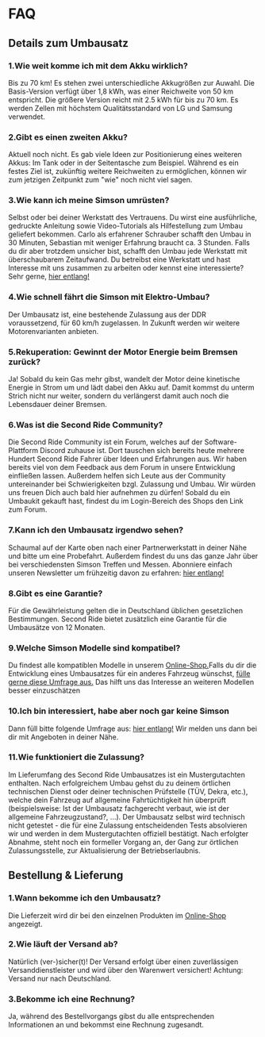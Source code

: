 # FAQ
## Details zum Umbausatz
### 1.Wie weit komme ich mit dem Akku wirklich?
Bis zu 70 km! Es stehen zwei unterschiedliche Akkugrößen zur Auwahl. Die Basis-Version verfügt über 1,8 kWh, was einer Reichweite von 50 km entspricht. Die größere Version reicht mit 2.5 kWh für bis zu 70 km.
Es werden Zellen mit höchstem Qualitätsstandard von LG und Samsung verwendet.
### 2.Gibt es einen zweiten Akku?
Aktuell noch nicht. Es gab viele Ideen zur Positionierung eines weiteren Akkus: Im Tank oder in der Seitentasche zum Beispiel. Während es ein festes Ziel ist, zukünftig weitere Reichweiten zu ermöglichen, können wir zum jetzigen Zeitpunkt zum "wie" noch nicht viel sagen.
### 3.Wie kann ich meine Simson umrüsten?
Selbst oder bei deiner Werkstatt des Vertrauens. Du wirst eine ausführliche, gedruckte Anleitung sowie Video-Tutorials als Hilfestellung zum Umbau geliefert bekommen. Carlo als erfahrener Schrauber schafft den Umbau in 30 Minuten, Sebastian mit weniger Erfahrung braucht ca. 3 Stunden. Falls du dir aber trotzdem unsicher bist, schafft den Umbau jede Werkstatt mit überschaubarem Zeitaufwand. Du betreibst eine Werkstatt und hast Interesse mit uns zusammen zu arbeiten oder kennst eine interessierte? Sehr gerne, [hier entlang!](https://docs.google.com/forms/d/e/1FAIpQLSckXUEj0au6Uu-YdEP3qM6EnLE57mT9OPiAkeOXB1fUDdkmjQ/viewform)
### 4.Wie schnell fährt die Simson mit Elektro-Umbau?
Der Umbausatz ist, eine bestehende Zulassung aus der DDR voraussetzend, für 60 km/h zugelassen. In Zukunft werden wir weitere Motorenvarianten anbieten.
### 5.Rekuperation: Gewinnt der Motor Energie beim Bremsen zurück?
Ja! Sobald du kein Gas mehr gibst, wandelt der Motor deine kinetische Energie in Strom um und lädt dabei den Akku auf. Damit kommst du unterm Strich nicht nur weiter, sondern du verlängerst damit auch noch die Lebensdauer deiner Bremsen.
### 6.Was ist die Second Ride Community?
Die Second Ride Community ist ein Forum, welches auf der Software-Plattform Discord zuhause ist. Dort tauschen sich bereits heute mehrere Hundert Second Ride Fahrer über Ideen und Erfahrungen aus. Wir haben bereits viel von dem Feedback aus dem Forum in unsere Entwicklung einfließen lassen. Außerdem helfen sich Leute aus der Community untereinander bei Schwierigkeiten bzgl. Zulassung und Umbau. Wir würden uns freuen Dich auch bald hier aufnehmen zu dürfen! Sobald du ein Umbaukit gekauft hast, findest du im Login-Bereich des Shops den Link zum Forum.
### 7.Kann ich den Umbausatz irgendwo sehen?
Schaumal auf der Karte oben nach einer Partnerwerkstatt in deiner Nähe und bitte um eine Probefahrt. Außerdem findest du uns das ganze Jahr über bei verschiedensten Simson Treffen und Messen. Abonniere einfach unseren Newsletter um frühzeitig davon zu erfahren: [hier entlang!](https://shopstaging.second-ride.de/simson-modell/)
### 8.Gibt es eine Garantie?
Für die Gewährleistung gelten die in Deutschland üblichen gesetzlichen Bestimmungen. Second Ride bietet zusätzlich eine Garantie für die Umbausätze von 12 Monaten.
### 9.Welche Simson Modelle sind kompatibel?
Du findest alle kompatiblen Modelle in unserem [Online-Shop.](https://shopstaging.second-ride.de/produkt-kategorie/simson-umbausatz/)Falls du dir die Entwicklung eines Umbausatzes für ein anderes Fahrzeug wünschst, [fülle gerne diese Umfrage aus.](https://docs.google.com/forms/d/1vmgtrZFOwIZ8x6BQIsR6tB04PmY6BUrJGScGomtdkoE/viewform?edit_requested=true) Das hilft uns das Interesse an weiteren Modellen besser einzuschätzen
### 10.Ich bin interessiert, habe aber noch gar keine Simson
Dann füll bitte folgende Umfrage aus: [hier entlang!](https://shopstaging.second-ride.de/simson-modell/) Wir melden uns dann bei dir mit Angeboten in deiner Nähe.
### 11.Wie funktioniert die Zulassung?
Im Lieferumfang des Second Ride Umbausatzes ist ein Mustergutachten enthalten. Nach erfolgreichem Umbau gehst du zu deinem örtlichen technischen Dienst oder deiner technischen Prüfstelle (TÜV, Dekra, etc.), welche dein Fahrzeug auf allgemeine Fahrtüchtigkeit hin überprüft (beispielsweise: Ist der Umbausatz fachgerecht verbaut, wie ist der allgemeine Fahrzeugzustand?, ...). Der Umbausatz selbst wird technisch nicht getestet - die für eine Zulassung entscheidenden Tests absolvieren wir und werden in dem Mustergutachten offiziell bestätigt.
Nach erfolgter Abnahme, steht noch ein formeller Vorgang an, der Gang zur örtlichen Zulassungsstelle, zur Aktualisierung der Betriebserlaubnis.


## Bestellung & Lieferung
### 1.Wann bekomme ich den Umbausatz?
Die Lieferzeit wird dir bei den einzelnen Produkten im [Online-Shop](https://shopstaging.second-ride.de/produkt-kategorie/simson-umbausatz/) angezeigt.
### 2.Wie läuft der Versand ab?
Natürlich (ver-)sicher(t)!
Der Versand erfolgt über einen zuverlässigen Versanddienstleister und wird über den Warenwert versichert!
Achtung: Versand nur nach Deutschland.
### 3.Bekomme ich eine Rechnung?
Ja, während des Bestellvorgangs gibst du alle entsprechenden Informationen an und bekommst eine Rechnung zugesandt.

